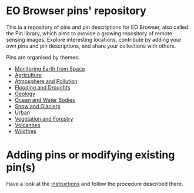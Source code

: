 # EO Browser pins' repository
This ia a repository of pins and pin descriptions for EO Browser, also called the Pin library, which aims to provide a growing repository of remote sensing images. Explore interesting locations, contribute by adding your own pins and pin descriptions, and share your collections with others. 

Pins are organised by themes:

 - [Monitoring Earth from Space](Monitoring_Earth_from_Space)
 - [Agriculture](Agriculture)
 - [Atmosphere and Pollution](Atmosphere_and_Pollution)
 - [Flooding and Droughts](Flooding_and_Droughts)
 - [Geology](Geology)
 - [Ocean and Water Bodies](Ocean_and_Water_Bodies)
 - [Snow and Glaciers](Snow_and_Glaciers)
 - [Urban](Urban)
 - [Vegetation and Forestry](Vegetation_and_Forestry)
 - [Volcanoes](Volcanoes)
 - [Wildfires](Wildfires)

# Adding pins or modifying existing pin(s)

Have a look at the [instructions](example) and follow the procedure described there.
